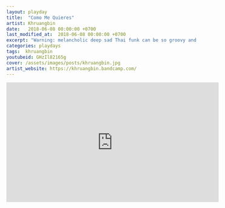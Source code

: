 ```yaml
---
layout: playday
title:  "Como Me Quieres"
artist: Khruangbin
date:   2018-06-08 00:00:00 +0700
last_modified_at:  2018-06-08 00:00:00 +0700
excerpt: "Warning: melancholic deep sad Thai funk can be so groovy and actually makes you happy."
categories: playdays
tags:  khruangbin
youtubeid: GHzIl82165g
cover: /assets/images/posts/khruangbin.jpg
artist_website: https://khruangbin.bandcamp.com/
---
```


<iframe width="560" height="315" src="https://www.youtube.com/embed/GHzIl82165g" frameborder="0" allowfullscreen></iframe>
